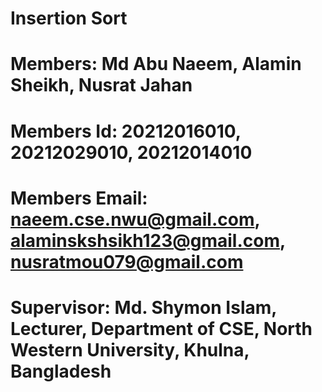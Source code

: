 # Insertion Sort
# Members: Md Abu Naeem, Alamin Sheikh, Nusrat Jahan
# Members Id: 20212016010, 20212029010, 20212014010
# Members Email: naeem.cse.nwu@gmail.com, alaminskshsikh123@gmail.com, nusratmou079@gmail.com 
# Supervisor: Md. Shymon Islam, Lecturer, Department of CSE, North Western University, Khulna, Bangladesh
